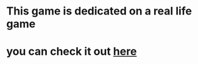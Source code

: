# This game is dedicated on a real life game 
# you can check it out [here](https://www.imdb.com/title/tt0462448/)
